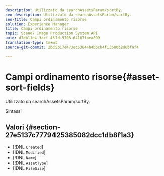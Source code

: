 ```yaml
---
description: Utilizzato da searchAssetsParam/sortBy.
seo-description: Utilizzato da searchAssetsParam/sortBy.
seo-title: Campi ordinamento risorse
solution: Experience Manager
title: Campi ordinamento risorse
topic: Scene7 Image Production System API
uuid: d7db11e4-3acf-457d-9708-64167fbea899
translation-type: tm+mt
source-git-commit: 2bd5b17e473ec53844b4bbcb4f13580b2d6bfaf4

---
```



# Campi ordinamento risorse{#asset-sort-fields}

Utilizzato da searchAssetsParam/sortBy.

Sintassi

## Valori {#section-27e5137c7779425385082dcc1db8f1a3}

* [!DNL `Created`]
* [!DNL `Modified`]
* [!DNL `Name`]
* [!DNL `AssetType`]
* [!DNL `FileSize`]

